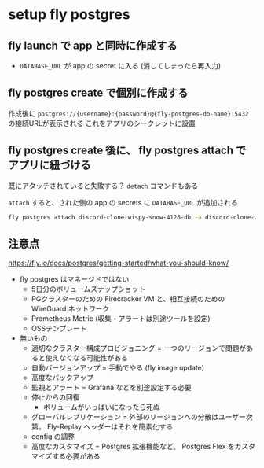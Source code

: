 # setup fly postgres

## fly launch で app と同時に作成する

- `DATABASE_URL` が app の secret に入る (消してしまったら再入力)

## fly postgres create で個別に作成する

作成後に `postgres://{username}:{password}@{fly-postgres-db-name}:5432` の接続URLが表示される
これをアプリのシークレットに設置

## fly postgres create 後に、 fly postgres attach でアプリに紐づける

既にアタッチされていると失敗する？
`detach` コマンドもある

`attach` すると、された側の app の secrets に `DATABASE_URL` が追加される

```sh
fly postgres attach discord-clone-wispy-snow-4126-db -a discord-clone-wispy-snow-4126
```


## 注意点

https://fly.io/docs/postgres/getting-started/what-you-should-know/

- fly postgres はマネージドではない
  - 5日分のボリュームスナップショット
  - PGクラスターのための Firecracker VM と、相互接続のための WireGuard ネットワーク
  - Prometheus Metric (収集・アラートは別途ツールを設定)
  - OSSテンプレート
- 無いもの
  - 適切なクラスター構成プロビジョニング = 一つのリージョンで問題があると使えなくなる可能性がある
  - 自動バージョンアップ = 手動でやる (fly image update) 
  - 高度なバックアップ
  - 監視とアラート = Grafana などを別途設定する必要
  - 停止からの回復
    - ボリュームがいっぱいになったら死ぬ
  - グローバルレプリケーション = 外部のリージョンへの分散はユーザー次第。 Fly-Replay ヘッダーはそれを簡素化する
  - config の調整
  - 高度なカスタマイズ = Postgres 拡張機能など。 Postgres Flex をカスタマイズする必要がある
